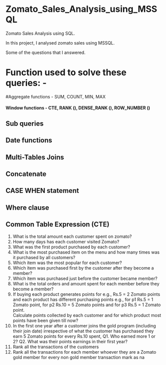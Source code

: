 # Zomato_Sales_Analysis_using_MSSQL
Zomato Sales Analysis using SQL.

In this project, I analysed zomato sales using MSSQL.

Some of the questions that I answered.
# Function used to solve these queries: -


#Aggregate functions - SUM, COUNT, MIN, MAX
#### Window functions - CTE, RANK (), DENSE_RANK (), ROW_NUMBER ()
## Sub queries
## Date functions
## Multi-Tables Joins
## Concatenate
## CASE WHEN statement
## Where clause
## Common Table Expression (CTE)


1. What is the total amount each customer spent on zomato?
2. How many days has each customer visited Zomato?
3. What was the first product purchased by each customer?
4. What is the most purchased item on the menu and how many times was it purchased by all customers?
5. Which item was the most popular for each customer?
6. Which item was purchased first by the customer after they become a member?
7. Which item was purchased just before the customer became member?
8. What is the total orders and amount spent for each member before they become a member?
9. If buying each product generates points for e.g., Rs.5 = 2 Zomato points and each product has different purchasing points 
   e.g., for p1 Rs.5 = 1 Zomato point, 
         for p2 Rs.10 = 5 Zomato points and 
         for p3 Rs.5 = 1 Zomato point.  
   Calculate points collected by each customer and for which product most points have been given till now?
10. In the first one year after a customer joins the gold program (including their join date) irrespective of 
    what the customer has purchased they earn 5 Zomato points for every Rs.10 spent,
      Q1. Who earned more 1 or 2?
      Q2. What was their points earnings in their first year?
11. Rank all the transactions of the customers
12. Rank all the transactions for each member whoever they are a Zomato gold member for every non gold member transaction mark as na

